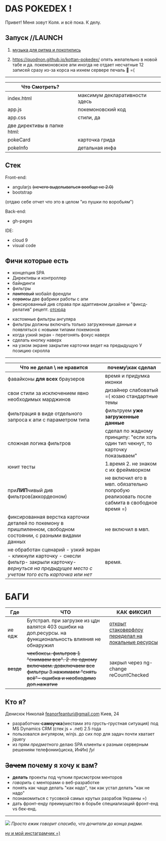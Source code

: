 DAS POKEDEX !
=============
Привет! Меня зовут Коля. 
и всё пока. К делу.

Запуск //LAUNCH
----------
1.  <a href='https://www.youtube.com/watch?v=XQEBzauVIlA'  target="_blank">музыка для ритма и покотились</a>

2. <a href='https://quodnon.github.io/kottan-pokedex/' target="_blank">https://quodnon.github.io/kottan-pokedex/</a> опять желательно в новой табе и да. покемоновское апи иногда не отдает несчатные 12 записей сразу  из-за корса на ихнем сервере печаль :whale: =( 


---------------

| Что Смотреть? |  |
|------------|--------------------|
| index.html | максимум декларативности здесь |
| app.js    |   покемоновский код |
| app.css   |   стили, да            |
| две директивы в папке html:|  |
| pokeCard | карточка грида  |
| pokeInfo | детальная инфа |
     

Стек
------------
Front-end:
 - angularjs ~~(нечего выделываться вообще не 2.0)~~
 - bootstrap
 
(отдаю себе отчет что это в целом "из пушки по воробьям")

Back-end:
- gh-pages

IDE:
- cloud 9
- visual code

Фичи которые есть
-----------
+ концепция SPA
+ Директивы и контроллер
+ байндинги
+ фильтры
+ ~~ламповый~~ мобайл френдли
+ ~~сервисы~~  две фабрики работы с апи
+ фиксированный див справа при адаптивном дизайне и "фиксд-релатив" рецепт. [отсюда](http://jsfiddle.net/hajpoj/Q7A33/1/)
- кастомные фильтры ангуляра 
- фильтры должны включать только загруженные данные и появляться с новыми типами покемонов
- когда узкий экран - перегонять фокус наверх
- сделать кнопку наверх
- на узком экране закрытие карточки ведет на предыдущую У позицию скролла


----------------------------
| Что **не делал** \ **не нравится** |почему\как сделал|
|--------|----------|
| фавайконы **для всех** браузеров | время и придумка иконки |
| свои стили за исключением явно необходимых марджинов | дизайнер слабоватый =( юзаю стандартные темы |
|фильтрация в виде отдельного запроса к апи с параметром типа| фильтруем **уже загруженные данные**|
| сложная логика фильтров | сделал по жадному принципу: "если  хоть один тип чекнут, то карточку показываем" |
| юнит тесты| 1.время 2. не знаком с их фреймворком |
|при**ЛИП**чивый див фильтров(аккордеоном)| не включил его в мвп. обязательно попробую реализовать после сабмита в свободное время =)|
|фиксированная верстка карточки деталей по покемону в пришпиленном, свободном состоянии, с разными видами данных| не включил в мвп.|
|не обработан cценарий - узкий экран - кликнули карточку - снесли фильтр- закрыли карточку- *вернуться на предыдущее место с учетом того есть карточка или нет*| время.|

БАГИ
====================

|Где|ЧТО|КАК ФИКСИЛ|
|----|---|-------|
|ие едж|Бутстрап. при загрузке из цдн валятся 403 ошибки на доп.ресурсы. на функциональность влияния не обнаружил| [открыт стаковерфлоу переделал на локальные ресурсы](http://stackoverflow.com/questions/33533605/twitter-bootstrap-alpha-4-0-404-403-response-from-cdns-in-ms-edge)|
|~~везде~~|~~чекбоксы. фильтров 1 "снимаем все". 2 .по одному включаем. довключаем все фильтры 3.нажимаем "снять всё"- ошибка и необходимо доп.нажатие~~|закрыл через ng-change reCountChecked|

Кто я?
----------------
Денисюк Николай feanorfeanturi@gmail.com Киев, 24 
- разработчик-**самоучка**(местами это грусть-грустная ситуация) под MS Dynamics CRM (стек js + .net) 2.5 года
- пользовался ангуляром, winjs. до сих пор для задач  почти хватает jquery
- из прям *предметного* делаю SPA клиенты  к разным серверным решениям телефонии(циска, ИнИн) *fyi*

~~Зачем~~ почему я хочу к вам?
----------------------

- **делать** проекты под чутким присмотром менторов
- *говорить* с менторами о веб-разработке
- понять как чаще делать "как надо", так как устал делать "как не надо"
- познакомиться с тусовкой самых крутых разрабов Украины =)
- дать фронт-енду преимущество в борьбе специализаций фронт-енд vs бек-енд.


-------------------



![](https://scontent-frt3-1.cdninstagram.com/t51.2885-15/e35/12826036_1008594852554644_380765953_n.jpg?ig_cache_key=MTIwNjQ0NTg4MzQ2NDg4NTk0NQ%3D%3D.2)
*Просто ежик говорит спасибо, что дочитали до конца ридми.*

[ну и мой инстаграмчик =)](http://instagram.com/feanorfeanturi)
